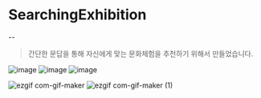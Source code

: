 # SearchingExhibition
--


>  간단한 문답을 통해 자신에게 맞는 문화체험을 추천하기 위해서 만들었습니다.


![image](https://user-images.githubusercontent.com/105467771/215787101-b74a8b2d-2eb4-4c40-9e08-895f15de72ee.png)
![image](https://user-images.githubusercontent.com/105467771/215787247-6745e8b3-c4ba-4418-a803-82ed5cf409b3.png)
![image](https://user-images.githubusercontent.com/105467771/215787339-2f29feb0-586d-4ef2-9d6c-0e656924ef53.png)



![ezgif com-gif-maker](https://user-images.githubusercontent.com/105467771/215797601-ff7c7289-1ced-4de9-abbf-ae69bda8aa28.gif)
![ezgif com-gif-maker (1)](https://user-images.githubusercontent.com/105467771/215798287-cfc8f971-9ed4-4a9f-b765-ebcb951cbd2e.gif)
